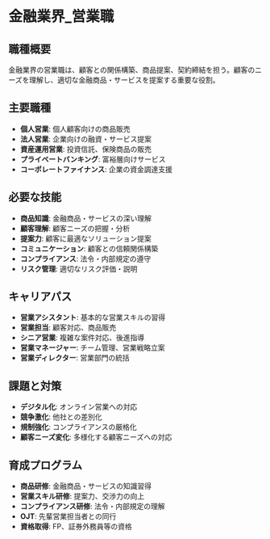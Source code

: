 # 金融業界_営業職

## 職種概要
金融業界の営業職は、顧客との関係構築、商品提案、契約締結を担う。顧客のニーズを理解し、適切な金融商品・サービスを提案する重要な役割。

## 主要職種
- **個人営業**: 個人顧客向けの商品販売
- **法人営業**: 企業向けの融資・サービス提案
- **資産運用営業**: 投資信託、保険商品の販売
- **プライベートバンキング**: 富裕層向けサービス
- **コーポレートファイナンス**: 企業の資金調達支援

## 必要な技能
- **商品知識**: 金融商品・サービスの深い理解
- **顧客理解**: 顧客ニーズの把握・分析
- **提案力**: 顧客に最適なソリューション提案
- **コミュニケーション**: 顧客との信頼関係構築
- **コンプライアンス**: 法令・内部規定の遵守
- **リスク管理**: 適切なリスク評価・説明

## キャリアパス
- **営業アシスタント**: 基本的な営業スキルの習得
- **営業担当**: 顧客対応、商品販売
- **シニア営業**: 複雑な案件対応、後進指導
- **営業マネージャー**: チーム管理、営業戦略立案
- **営業ディレクター**: 営業部門の統括

## 課題と対策
- **デジタル化**: オンライン営業への対応
- **競争激化**: 他社との差別化
- **規制強化**: コンプライアンスの厳格化
- **顧客ニーズ変化**: 多様化する顧客ニーズへの対応

## 育成プログラム
- **商品研修**: 金融商品・サービスの知識習得
- **営業スキル研修**: 提案力、交渉力の向上
- **コンプライアンス研修**: 法令・内部規定の理解
- **OJT**: 先輩営業担当者との同行
- **資格取得**: FP、証券外務員等の資格 